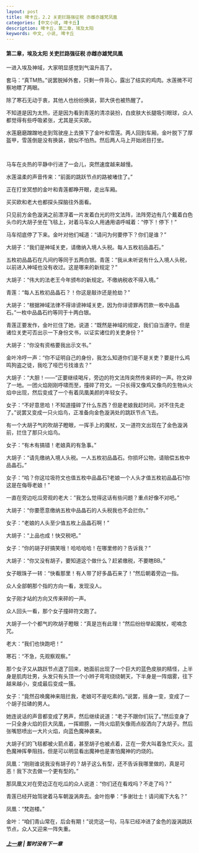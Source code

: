 ```yaml
---
layout: post
title: 啤卡丘，2.2 关吏拦路强征税 亦雌亦雄梵凤凰
categories: [中文小说, 啤卡丘]
description: 啤卡丘，第二章，埃及太阳
keywords: 中文, 小说, 啤卡丘
---
```


#### 第二章，埃及太阳 关吏拦路强征税 亦雌亦雄梵凤凰

一进入埃及神域，大家明显感觉到气温升高了。

套马：“真TM热。”说罢脱掉外套，只剩一件背心，露出了结实的鸡肉。水莲微不可察地瞟了两眼。

除了寒石无动于衷，其他人也纷纷换装，郭大侠也被热醒了。

不知道是因为太热，还是因为看到青莲的清凉装扮，白皮肤大长腿吸引眼球，众人都觉得有些呼吸紧张，尤其是买买欧。

水莲磨磨蹭蹭地走到驾驶座上去换下了金叶和雪莲。两人回到车厢，金叶脱下了厚盔甲，雪莲倒是没有换装，貌似不怕热。然后两人马上开始闭目打坐。

<br>

马车在炎热的平静中行进了一会儿，突然速度越来越慢。

水莲温柔的声音传来：“前面的跳跃节点的路被堵住了。”

正在打坐冥想的金叶和青莲都睁开眼，走出车厢。

买买欧和老大也都探头探脑往外面看。

只见前方金色漩涡之前漂浮着一片发着白光的符文法阵，法阵旁边有几个戴着白色头巾的大胡子坐在飞毯上，对着马车众人用通用语呼喊着：“停下！停下！”

马车彻底停了下来。金叶对他们喊道：“请问为何要停下？你们是谁？”

大胡子：“我们是神域关吏，请缴纳入境人头税。每人五枚初品晶石。”

五枚初品晶石在凡间约等同于五两白银。青莲：“我从未听说有什么入境人头税，以前进入神域也没有收过。这是哪来的新规定？”

大胡子：“伟大的法老王今年颁布的新规定。不缴纳税收不得入境。”

青莲：“每人五枚初品晶石？！你这是敲诈还是抢劫？”

大胡子：“根据神域法律不得诽谤神域关吏，因为你诽谤罪再罚款一枚中品晶石。”一枚中品晶石约等同于十两白银。

青莲正要发作，金叶拦住了她，说道：“既然是神域的规定，我们自当遵守。但是诸位关吏可否出示一下身份文书，以证实诸位的关吏身份？”

大胡子：“你没有资格要我出示文书。”

金叶冷哼一声：“你不证明自己的身份，我怎么知道你们是不是关吏？要是什么鸡鸣狗盗之徒，我吃了哑巴亏找谁去？”

大胡子：“大胆！——”正要继续喝斥，旁边的符文法阵突然传来砰的一声。符文碎了一地。一团火焰刚刚呼啸而至，撞碎了符文。一只长得又像鸡又像鸟的生物从火焰中出现，然后变成了一个有着凤凰美颜的年轻女子。

女子：“不好意思哈！不知道撞碎了什么东西？但是老娘我赶时间，对不住先走了。”说罢又变成一只火焰鸟，正准备向金色漩涡处的跳跃节点飞去。

有一个大胡子气的吹胡子瞪眼，一挥手上的魔杖，又一道符文出现在了金色漩涡前，拦住了那只火焰鸟。

女子：“有木有搞错！老娘真的有急事。”

大胡子：“请先缴纳入境人头税。一人五枚初品晶石。你损坏公物，请赔偿五枚中品晶石。”

女子：“哈？你这垃圾符文也值五枚中品晶石?老娘一个人头才值五枚初品晶石?你这是在侮辱老娘！”

一直在旁边吃瓜旁观的老大：”我怎么觉得这话有些问题？重点好像不对吧。”

大胡子：“你要愿意缴纳五枚中品晶石的人头税我也不会拦你。”

女子：“老娘的人头至少值五枚上品晶石啊！”

大胡子：“上品也成！快交税吧。”

女子：“你的胡子好搞笑哦！哈哈哈哈！在哪里修的？告诉我？”

大胡子：“你又没有胡子，要知道这个做什么？赶紧缴税，不要瞎BB。”

女子眼珠子一转：“快看那里！有人带了好多晶石来了！”然后朝着旁边一指。

众人全部朝那个指的方向一看，发现没人。

女子刚才站的方向又传来砰的一声。

众人回头一看，那个女子撞碎符文跑了。

大胡子一个个都气的吹胡子瞪眼：“真是岂有此理！”然后纷纷举起魔杖，呢喃念咒。

老大：“我们也快跑吧！”

寒石：“不急，先观察观察。”

那个女子又从跳跃节点退了回来，她面前出现了一个巨大的蓝色皮肤的精怪，上半身是肌肉壮男，头发只有头顶一个小辫子弯弯绕绕朝天，下半身是一阵烟雾，往下越来越小，变成最后变成一簇。

女子：“竟然召唤魔神来阻拦我，老娘可不是吃素的。”说罢，摇身一变，变成了一个胡子拉碴的男人。

她连说话的声音都变成了男声，然后继续说道：“老子不跟你们玩了。”然后变身了一只全身火焰的巨大凤凰，一挥翅膀，一阵火焰箭矢像雨点般洒向了大胡子。然后张嘴怒喷出一大片火焰，向蓝色魔神袭来。

大胡子们的飞毯都被火箭点着，甚至胡子也被点着，正在一旁大叫着急忙灭火。蓝色魔神挥拳阻挡，但是可以明显看出魔神也是害怕魔神的灼烧的。

凤凰：“刚刚谁说我没有胡子的？胡子这么有型，还不告诉我哪里做的，真是可恶！我下次去做一个更有型的。”

那凤凰又对在旁边正在吃瓜的众人说道：“你们还在看戏吗？不走了吗？”

青莲已经开始驾驶着马车朝漩涡奔去。金叶抱拳：“多谢壮士！请问阁下大名？”

凤凰：“梵迦楼。”

金叶：“咱们青山常在，后会有期！”说完这一句，马车已经冲进了金色的漩涡跳跃节点，众人又迎来一阵失重。

##### [上一章](/2020/03/25/Pikaqiu-2-2/) | 暂时没有下一章